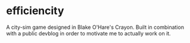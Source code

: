 # efficiencity
A city-sim game designed in Blake O'Hare's Crayon. Built in combination with a public devblog in order to motivate me to actually work on it.
